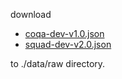download 
- [coqa-dev-v1.0.json](https://nlp.stanford.edu/data/coqa/coqa-dev-v1.0.json)
- [squad-dev-v2.0.json](https://rajpurkar.github.io/SQuAD-explorer/dataset/dev-v2.0.json) 

to ./data/raw directory.